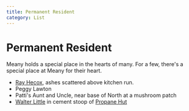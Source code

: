 ```yaml
---
title: Permanent Resident
category: List
---
```

# Permanent Resident

Meany holds a special place in the hearts of many. For a few, there's a special place at Meany for their heart.

* [Ray Hecox](Ray-Hecox), ashes scattered above kitchen run.
* Peggy Lawton
* Patti's Aunt and Uncle, near base of North at a mushroom patch
* [Walter Little](Walter-Little) in cement stoop of [Propane Hut](Propane-Hut)
